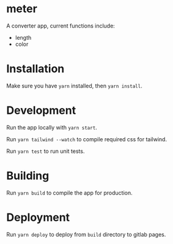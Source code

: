 # meter

A converter app, current functions include:

- length
- color

# Installation

Make sure you have `yarn` installed, then `yarn install`.

# Development

Run the app locally with `yarn start`.

Run `yarn tailwind --watch` to compile required css for tailwind.

Run `yarn test` to run unit tests.

# Building

Run `yarn build` to compile the app for production.

# Deployment

Run `yarn deploy` to deploy from `build` directory to gitlab pages.
